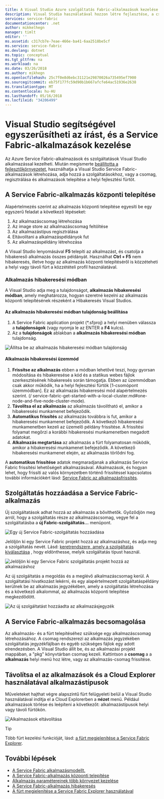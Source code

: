 ```yaml
---
title: A Visual Studio Azure szolgáltatás Fabric-alkalmazások kezelése |} Microsoft Docs
description: Visual Studio használatával hozzon létre fejlesztése, a csomag, telepítése, illetve hibakeresése az Azure Service Fabric-alkalmazások és szolgáltatások.
services: service-fabric
documentationcenter: .net
author: mikkelhegn
manager: timlt
editor: ''
ms.assetid: c317cb7e-7eae-466e-ba41-6aa2518be5cf
ms.service: service-fabric
ms.devlang: dotnet
ms.topic: conceptual
ms.tgt_pltfrm: na
ms.workload: na
ms.date: 03/26/2018
ms.author: mikhegn
ms.openlocfilehash: 25c7f0e8d6ebc31121e29870026a735495ef7900
ms.sourcegitcommit: eb75f177fc59d90b1b667afcfe64ac51936e2638
ms.translationtype: MT
ms.contentlocale: hu-HU
ms.lasthandoff: 05/16/2018
ms.locfileid: "34206499"
---
```

# <a name="use-visual-studio-to-simplify-writing-and-managing-your-service-fabric-applications"></a>Visual Studio segítségével egyszerűsítheti az írást, és a Service Fabric-alkalmazások kezelése
Az Azure Service Fabric-alkalmazások és szolgáltatások Visual Studio alkalmazással kezelheti. Miután megismerte [beállította a fejlesztőkörnyezetet](service-fabric-get-started.md), használhatja a Visual Studio Service Fabric-alkalmazások létrehozása, adja hozzá a szolgáltatásokhoz, vagy a csomag, regisztrálása és alkalmazások telepítése a helyi fejlesztési fürtöt.

## <a name="deploy-your-service-fabric-application"></a>A Service Fabric-alkalmazás központi telepítése
Alapértelmezés szerint az alkalmazás központi telepítése egyesíti be egy egyszerű feladat a következő lépéseket:

1. Az alkalmazáscsomag létrehozása
2. Az image store az alkalmazáscsomag feltöltése
3. Az alkalmazástípus regisztrálása
4. Eltávolítani a alkalmazáspéldányok fut
5. Az alkalmazáspéldány létrehozása

A Visual Studio lenyomásával **F5** telepíti az alkalmazást, és csatolja a hibakereső alkalmazás összes példányát. Használhat **Ctrl + F5** nem hibakeresés, illetve hogy az alkalmazás központi telepítéséről is közzéteheti a helyi vagy távoli fürt a közzétételi profil használatával.

### <a name="application-debug-mode"></a>Alkalmazás hibakeresési módban
A Visual Studio adja meg a tulajdonságot, **alkalmazás hibakeresési módban**, amely meghatározza, hogyan szeretné kezelni az alkalmazás központi telepítésének részeként a Hibakeresés Visual Studios.

#### <a name="to-set-the-application-debug-mode-property"></a>Az alkalmazás hibakeresési módban tulajdonság beállítása
1. A Service Fabric application projekt (*.sfproj) a helyi menüben válassza a **tulajdonságok** (vagy nyomja le az ENTER a **F4** kulcs).
2. Az a **tulajdonságok** ablakban a **alkalmazás hibakeresési módban** tulajdonság.

![Állítsa be az alkalmazás hibakeresési módban tulajdonság][debugmodeproperty]

#### <a name="application-debug-modes"></a>Alkalmazás hibakeresési üzemmód

1. **Frissítse az alkalmazás** ebben a módban lehetővé teszi, hogy gyorsan módosítása és hibakeresése a kód és a statikus webes fájlok szerkesztésének hibakeresés során támogatja. Ebben az üzemmódban csak akkor működik, ha a helyi fejlesztési fürtök [1-csomópont üzemmódban]. Ez az alkalmazás hibakeresési mód alapértelmezés szerint. (/ service-fabric-get-started-with-a-local-cluster.md#one-node-and-five-node-cluster-mode).
2. **Távolítsa el az alkalmazás** az alkalmazás távolítható el, amikor a hibakeresési munkamenet befejeződik.
3. **Automatikus frissítés** az alkalmazás továbbra is fut, amikor a hibakeresési munkamenet befejeződik. A következő hibakeresési munkamenetben kezeli az üzemelő példány frissítése. A frissítési folyamat megőrzi a korábbi hibakeresési munkamenetben megadott adatokat.
4. **Alkalmazás megtartása** az alkalmazás a fürt folyamatosan működik, amikor a hibakeresési munkamenet befejeződik. A következő hibakeresési munkamenet elején, az alkalmazás törlődni fog.

A **automatikus frissítése** adatok megmaradjanak a alkalmazás Service Fabric frissítési lehetőségeit alkalmazásával. Alkalmazások, és hogyan lehet, hogy frissíti az valós környezetben történő frissítéssel kapcsolatos további információkért lásd: [Service Fabric az alkalmazásfrissítés](service-fabric-application-upgrade.md).

## <a name="add-a-service-to-your-service-fabric-application"></a>Szolgáltatás hozzáadása a Service Fabric-alkalmazás
Új szolgáltatások adhat hozzá az alkalmazás a bővíthetők. Győződjön meg arról, hogy a szolgáltatás része az alkalmazáscsomag, vegye fel a szolgáltatásba a **új Fabric-szolgáltatás...**  menüpont.

![Egy új Service Fabric-szolgáltatás hozzáadása][newservice]

Jelöljön ki egy Service Fabric projekt hozzá az alkalmazáshoz, és adja meg a szolgáltatás nevét.  Lásd: [keretrendszere, amely a szolgáltatás kiválasztása](service-fabric-choose-framework.md) , hogy eldönthesse, melyik szolgáltatás típust használ.

![Jelöljön ki egy Service Fabric szolgáltatás projekt hozzá az alkalmazáshoz][addserviceproject]

Az új szolgáltatás a megoldás és a meglévő alkalmazáscsomag kerül. A szolgáltatási hivatkozást lekérni, és egy alapértelmezett szolgáltatáspéldány kerülnek be az alkalmazás jegyzékében, amely a szolgáltatás létrehozása és a következő alkalommal, az alkalmazás központi telepítése megkezdődött.

![Az új szolgáltatást hozzáadta az alkalmazásjegyzék][newserviceapplicationmanifest]

## <a name="package-your-service-fabric-application"></a>A Service Fabric-alkalmazás becsomagolása
Az alkalmazás- és a fürt telepítéséhez szüksége egy alkalmazáscsomag létrehozásához.  A csomag rendszerezi az alkalmazás jegyzékében szolgáltatás jegyzékfájlban és egyéb szükséges fájlok egy adott elrendezésben.  A Visual Studio állít be, és az alkalmazási projekt mappában, a "pkg" könyvtárban csomag kezeli.  Kattintson a **csomag** a a **alkalmazás** helyi menü hoz létre, vagy az alkalmazás-csomag frissítése.

## <a name="remove-applications-and-application-types-using-cloud-explorer"></a>Távolítsa el az alkalmazások és a Cloud Explorer használatával alkalmazástípusok
Műveleteket hajthat végre alapszintű fürt felügyeleti belül a Visual Studio használatával indítja el a Cloud Explorerben a **nézet** menü. Például alkalmazások törlése és leépíteni a következőt: alkalmazástípusok helyi vagy távoli fürtökön.

![Alkalmazások eltávolítása][removeapplication]

> [!TIP]
> Több fürt kezelési funkcióját, lásd: [a fürt megjelenítése a Service Fabric Explorer](service-fabric-visualizing-your-cluster.md).
>
>

<!--Every topic should have next steps and links to the next logical set of content to keep the customer engaged-->
## <a name="next-steps"></a>További lépések
* [A Service Fabric alkalmazásmodellt.](service-fabric-application-model.md)
* [A Service Fabric-alkalmazás központi telepítése](service-fabric-deploy-remove-applications.md)
* [Alkalmazás paramétereinek több környezet kezelése](service-fabric-manage-multiple-environment-app-configuration.md)
* [A Service Fabric-alkalmazás hibakeresés](service-fabric-debugging-your-application.md)
* [A fürt megjelenítése a Service Fabric Explorer használatával](service-fabric-visualizing-your-cluster.md)

<!--Image references-->
[addserviceproject]:./media/service-fabric-manage-application-in-visual-studio/addserviceproject.png
[manageservicefabric]: ./media/service-fabric-manage-application-in-visual-studio/manageservicefabric.png
[newservice]:./media/service-fabric-manage-application-in-visual-studio/newservice.png
[newserviceapplicationmanifest]:./media/service-fabric-manage-application-in-visual-studio/newserviceapplicationmanifest.png
[debugmodeproperty]:./media/service-fabric-manage-application-in-visual-studio/debugmodeproperty.png
[removeapplication]:./media/service-fabric-manage-application-in-visual-studio/removeapplication.png